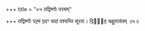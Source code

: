 +++
title = "०५ तद्विष्णोः परमम्"

+++
तद्विष्णोः॑ पर॒मं प॒दꣳ सदा॑ पश्यन्ति सूरयः॑। दि॒वी᳖व॒ चक्षु॒रात॑तम् ॥५॥